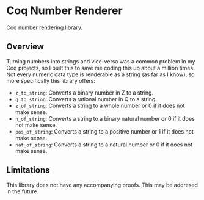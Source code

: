 # Coq Number Renderer
Coq number rendering library.

## Overview
Turning numbers into strings and vice-versa was a common problem in my Coq projects, so I built this to save me coding this up about a million times. Not every numeric data type is renderable as a string (as far as I know), so more specifically this library offers:

* `z_to_string`: Converts a binary number in Z to a string.
* `q_to_string`: Converts a rational number in Q to a string.
* `z_of_string`: Converts a string to a whole number or 0 if it does not make sense.
* `n_of_string`: Converts a string to a binary natural number or 0 if it does not make sense.
* `pos_of_string`: Converts a string to a positive number or 1 if it does not make sense.
* `nat_of_string`: Converts a string to a natural number or 0 if it does not make sense.

## Limitations
This library does not have any accompanying proofs. This may be addresed in the future.
